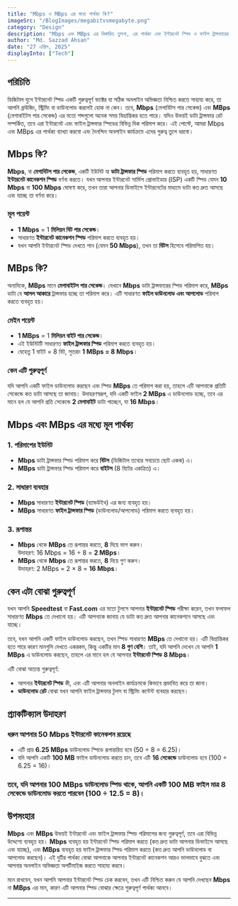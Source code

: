 ```yaml
---
title: "Mbps ও MBps এর মধ্যে পার্থক্য কি?"
imageSrc: "/BlogImages/megabitvsmegabyte.png"
category: "Design"
description: "Mbps এবং MBps এর বিস্তারিত তুলনা, এর পার্থক্য এবং ইন্টারনেট স্পিড ও ফাইল ট্রান্সফারের সাথে এর সম্পর্ক ব্যাখ্যা করা হয়েছে।"
author: "Md. Sazzad Ahsan"
date: "27 এপ্রিল, 2025"
displayInto: ["Tech"]
---
```


## পরিচিতি

ডিজিটাল যুগে ইন্টারনেট স্পিড একটি গুরুত্বপূর্ণ ফ্যাক্টর যা সঠিক অনলাইন অভিজ্ঞতা নিশ্চিত করতে সাহায্য করে, তা আপনি ব্রাউজিং, স্ট্রিমিং বা ডাউনলোড করলেই হোক না কেন। তবে, **Mbps** (মেগাবিটস পার সেকেন্ড) এবং **MBps** (মেগাবাইটস পার সেকেন্ড) এর মতো শব্দগুলো অনেক সময় বিভ্রান্তিকর হতে পারে। যদিও উভয়ই ডাটা ট্রান্সফার রেট সম্পর্কিত, তবে এরা ইন্টারনেট এবং ফাইল ট্রান্সফার স্পিডের বিভিন্ন দিক পরিমাপ করে। এই পোস্টে, আমরা Mbps এবং MBps এর পার্থক্য ব্যাখ্যা করবো এবং দৈনন্দিন অনলাইন কার্যক্রমে এদের গুরুত্ব তুলে ধরবো।

## Mbps কি?

**Mbps**, বা **মেগাবিটস পার সেকেন্ড**, একটি ইউনিট যা **ডাটা ট্রান্সফার স্পিড** পরিমাপ করতে ব্যবহৃত হয়, সাধারণত **ইন্টারনেট কানেকশন স্পিড** বর্ণনা করতে। যখন আপনার ইন্টারনেট সার্ভিস প্রোভাইডার (ISP) একটি স্পিড যেমন **10 Mbps** বা **100 Mbps** ঘোষণা করে, তখন তারা আপনার ডিভাইসে ইন্টারনেটের মাধ্যমে ডাটা কত দ্রুত আসছে এবং যাচ্ছে তা বর্ণনা করে।

### মূল পয়েন্ট

- **1 Mbps** = 1 **মিলিয়ন বিট পার সেকেন্ড**।
- সাধারণত **ইন্টারনেট কানেকশন স্পিড** পরিমাপ করতে ব্যবহৃত হয়।
- যখন আপনি ইন্টারনেট স্পিড দেখতে পান (যেমন **50 Mbps**), তখন তা **বিটস** হিসেবে পরিমাপিত হয়।

## MBps কি?

অন্যদিকে, **MBps** মানে **মেগাবাইটস পার সেকেন্ড**। যেখানে **Mbps** ডাটা ট্রান্সফারের স্পিড পরিমাপ করে, **MBps** ডাটা যে **আসল আকারে** ট্রান্সফার হচ্ছে তা পরিমাপ করে। এটি সাধারণত **ফাইল ডাউনলোড এবং আপলোড** পরিমাপ করতে ব্যবহৃত হয়।

### মেইন পয়েন্ট

- **1 MBps** = 1 **মিলিয়ন বাইট পার সেকেন্ড**।
- এই ইউনিটটি সাধারণত **ফাইল ট্রান্সফার স্পিড** পরিমাপ করতে ব্যবহৃত হয়।
- যেহেতু 1 বাইট = 8 বিট, সুতরাং **1 MBps = 8 Mbps**।

### কেন এটি গুরুত্বপূর্ণ

যদি আপনি একটি ফাইল ডাউনলোড করছেন এবং স্পিড **MBps** তে পরিমাপ করা হয়, তাহলে এটি আপনাকে প্রতিটি সেকেন্ডে কত ডাটা আসছে তা জানায়। উদাহরণস্বরূপ, যদি একটি ফাইল **2 MBps** এ ডাউনলোড হচ্ছে, তবে এর মানে হল যে আপনি প্রতি সেকেন্ডে **2 মেগাবাইট** ডাটা পাচ্ছেন, যা **16 Mbps**।

## Mbps এবং MBps এর মধ্যে মূল পার্থক্য

### 1. **পরিমাপের ইউনিট**

- **Mbps** ডাটা ট্রান্সফার স্পিড পরিমাপ করে **বিটস** (ডিজিটাল তথ্যের সবচেয়ে ছোট একক) এ।
- **MBps** ডাটা ট্রান্সফার স্পিড পরিমাপ করে **বাইটস** (8 বিটের একত্রিত) এ।

### 2. **সাধারণ ব্যবহার**

- **Mbps** সাধারণত **ইন্টারনেট স্পিড** (ব্যান্ডউইথ) এর জন্য ব্যবহৃত হয়।
- **MBps** সাধারণত **ফাইল ট্রান্সফার স্পিড** (ডাউনলোড/আপলোড) পরিমাপ করতে ব্যবহৃত হয়।

### 3. **রূপান্তর**

- **Mbps** থেকে **MBps** তে রূপান্তর করতে, **8** দিয়ে ভাগ করুন।  
  উদাহরণ: 16 Mbps = 16 ÷ 8 = **2 MBps**।
- **MBps** থেকে **Mbps** তে রূপান্তর করতে, **8** দিয়ে গুণ করুন।  
  উদাহরণ: 2 MBps = 2 × 8 = **16 Mbps**।

## কেন এটা বোঝা গুরুত্বপূর্ণ

যখন আপনি **Speedtest** বা **Fast.com** এর মতো টুলসে আপনার **ইন্টারনেট স্পিড** পরীক্ষা করেন, তখন ফলাফল সাধারণত **Mbps** তে দেখানো হয়। এটি আপনাকে জানায় যে ডাটা কত দ্রুত আপনার কানেকশনে আসছে এবং যাচ্ছে।

তবে, যখন আপনি একটি ফাইল ডাউনলোড করছেন, তখন স্পিড সাধারণত **MBps** তে দেখানো হয়। এটি বিভ্রান্তিকর হতে পারে কারণ মানগুলি দেখতে একরকম, কিন্তু একটির মান **8 গুণ বেশি**। তাই, যদি আপনি দেখেন যে আপনি **1 MBps** এ ডাউনলোড করছেন, তাহলে এর মানে হল যে আপনার **ইন্টারনেট স্পিড** **8 Mbps**।

এটি বোঝা অত্যন্ত গুরুত্বপূর্ণ:

- আপনার **ইন্টারনেট স্পিড** কী, এবং এটি আপনার অনলাইন কার্যক্রমকে কিভাবে প্রভাবিত করে তা জানা।
- **ডাউনলোড রেট** বোঝা যখন আপনি ফাইল ট্রান্সফার টুলস বা স্ট্রিমিং কন্টেন্ট ব্যবহার করছেন।

## প্র্যাকটিক্যাল উদাহরণ

### ধরুন আপনার **50 Mbps** ইন্টারনেট কানেকশন রয়েছে

- এটি প্রায় **6.25 MBps** ডাউনলোড স্পিডে রূপান্তরিত হবে (50 ÷ 8 = 6.25)।
- যদি আপনি একটি **100 MB** ফাইল ডাউনলোড করতে চান, তবে এটি **16 সেকেন্ডে** ডাউনলোড হবে (100 ÷ 6.25 = 16)।

### তবে, যদি আপনার **100 MBps** ডাউনলোড স্পিড থাকে, আপনি একটি **100 MB** ফাইল মাত্র **8 সেকেন্ডে** ডাউনলোড করতে পারবেন (100 ÷ 12.5 = 8)।

## উপসংহার

**Mbps** এবং **MBps** উভয়ই ইন্টারনেট এবং ফাইল ট্রান্সফার স্পিড পরিমাপের জন্য গুরুত্বপূর্ণ, তবে এরা বিভিন্ন উদ্দেশ্যে ব্যবহৃত হয়। **Mbps** ব্যবহৃত হয় ইন্টারনেট স্পিড পরিমাপ করতে (কত দ্রুত ডাটা আপনার ডিভাইসে আসছে এবং যাচ্ছে), এবং **MBps** ব্যবহৃত হয় ফাইল ট্রান্সফার স্পিড পরিমাপ করতে (কত দ্রুত আপনি ডাউনলোড বা আপলোড করছেন)। এই দুটির পার্থক্য বোঝা আপনাকে আপনার ইন্টারনেট কানেকশন আরও ভালভাবে বুঝতে এবং আপনার অনলাইন অভিজ্ঞতা অপটিমাইজ করতে সাহায্য করবে।

মনে রাখবেন, যখন আপনি আপনার ইন্টারনেট স্পিড চেক করবেন, তখন এটি নিশ্চিত করুন যে আপনি দেখছেন **Mbps** না **MBps** এর মান, কারণ এটি আপনার স্পিড বোঝার ক্ষেত্রে গুরুত্বপূর্ণ পার্থক্য আনবে।

---

